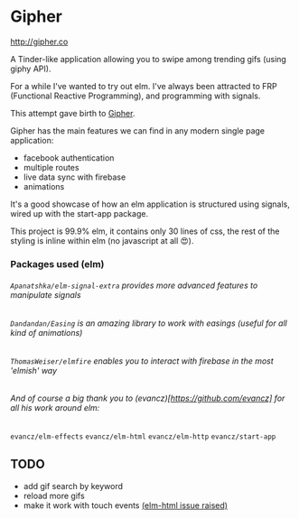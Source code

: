 # Gipher

http://gipher.co

A Tinder-like application allowing you to swipe among trending gifs (using giphy API).

For a while I've wanted to try out elm. I've always been attracted to FRP (Functional Reactive Programming), and programming with signals.

This attempt gave birth to [Gipher](http://gipher.co).

Gipher has the main features we can find in any modern single page application:
- facebook authentication
- multiple routes
- live data sync with firebase
- animations

It's a good showcase of how an elm application is structured using signals, wired up with the start-app package.

This project is 99.9% elm, it contains only 30 lines of css, the rest of the styling is inline within elm (no javascript at all :heart_eyes:).

### Packages used (elm)

###### `Apanatshka/elm-signal-extra` provides more advanced features to manipulate signals

###### `Dandandan/Easing` is an amazing library to work with easings (useful for all kind of animations)

###### `ThomasWeiser/elmfire` enables you to interact with firebase in the most 'elmish' way

###### And of course a big thank you to (evancz)[https://github.com/evancz] for all his work around elm:
  `evancz/elm-effects`
  `evancz/elm-html`
  `evancz/elm-http`
  `evancz/start-app`

## TODO

- add gif search by keyword
- reload more gifs
- make it work with touch events [(elm-html issue raised)](https://github.com/evancz/elm-html/issues/99 )
